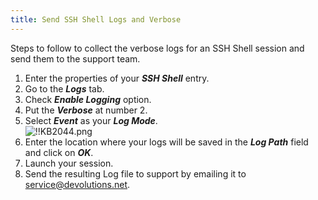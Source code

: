 ```yaml
---
title: Send SSH Shell Logs and Verbose
---
```

Steps to follow to collect the verbose logs for an SSH Shell session and send them to the support team.

1. Enter the properties of your ***SSH Shell*** entry.
1. Go to the ***Logs*** tab.
1. Check ***Enable Logging*** option.
1. Put the ***Verbose*** at number 2.
1. Select ***Event*** as your ***Log Mode***.  
![!!KB2044.png](/img/en/kb/KB2044.png)
1. Enter the location where your logs will be saved in the ***Log Path*** field and click on ***OK***.
1. Launch your session.
1. Send the resulting Log file to support by emailing it to [service@devolutions.net](mailto:service@devolutions.net).
